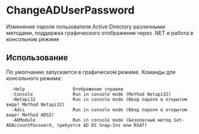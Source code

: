 # ChangeADUserPassword #
Изменение пароля пользователя Active Directory различными методами, поддержка графического отображения через .NET и работа в консольном режиме

## Использование ##
По умолчанию запускается в графическом режиме. 
Команды для консольного режима:
~~~~
  -Help                  Отображение справки
  -Console               Run in console mode (Method Netapi32)
  -Netapi32              Run in console mode (Ввод пароля в открытом виде! Method Netapi32)
  -Adsi                  Run in console mode (Ввод пароля в открытом виде! Method ADSI)
  -ADModule              Run in console mode (Безопасный метод Set-ADAccountPassword, требуется AD DS Snap-Ins или RSAT)
~~~~
